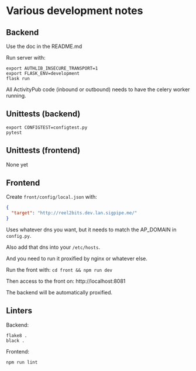 # Various development notes

## Backend

Use the doc in the README.md

Run server with:

```shell
export AUTHLIB_INSECURE_TRANSPORT=1
export FLASK_ENV=development
flask run
```

All ActivityPub code (inbound or outbound) needs to have the celery worker running.

## Unittests (backend)

```shell
export CONFIGTEST=configtest.py
pytest
```

## Unittests (frontend)

None yet

## Frontend

Create `front/config/local.json` with:

```json
{
  "target": "http://reel2bits.dev.lan.sigpipe.me/"
}
```

Uses whatever dns you want, but it needs to match the AP_DOMAIN in `config.py`.

Also add that dns into your `/etc/hosts`.

And you need to run it proxified by nginx or whatever else.

Run the front with: `cd front && npm run dev`

Then access to the front on: http://localhost:8081

The backend will be automatically proxified.

## Linters

Backend:

```
flake8 .
black .
```

Frontend:
```
npm run lint
```
